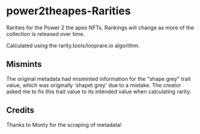 # power2theapes-Rarities
Rarities for the Power 2 the apes NFTs. Rankings will change as more of the collection is released over time.

Calculated using the rarity.tools/looprare.io algorithm.

## Mismints
The original metadata had misminted information for the "shape grey" trait value, which was originally 'shapet grey' due to a mistake. The creator asked me to fix this trait value to its intended value when calculating rarity.


## Credits
Thanks to Monty for the scraping of metadata!
